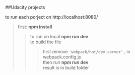 ##Udacity projects

to run each porject on http://localhost:8080/ <br/>
>first: **npm install** <br/>
>>to run on local **npm run dev** <br/>
>>to build the file  <br/>
>>> first remove ``` 'webpack/hot/dev-server', ``` in webpack.config.js <br/>
>>> then run **npm run dev** <br/>
>>> result is in build folder
